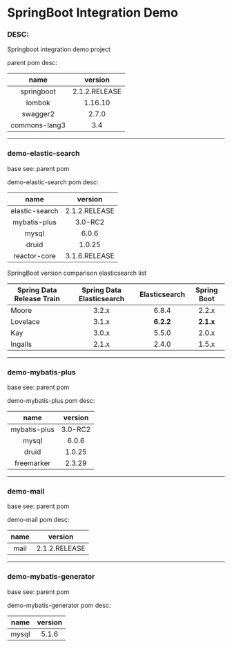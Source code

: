# SpringBoot Integration Demo


### DESC:
    
Springboot integration demo project

parent pom desc:

| name | version |
| :---: | :---: |
| springboot | 2.1.2.RELEASE |
| lombok | 1.16.10 |
| swagger2 | 2.7.0 |
| commons-lang3 | 3.4 |


---

### demo-elastic-search

base see: parent pom

demo-elastic-search pom desc:

| name | version |
| :---: | :---: |
| elastic-search | 2.1.2.RELEASE |
| mybatis-plus | 3.0-RC2 |
| mysql | 6.0.6 |
| druid | 1.0.25 |
| reactor-core | 3.1.6.RELEASE |
		 
SpringBoot version comparison elasticsearch list

| Spring Data Release Train | Spring Data Elasticsearch  |  Elasticsearch  | Spring Boot |
| --- | :---: | :---: | :---: |
| Moore | 3.2.x | 6.8.4 | 2.2.x |
| Lovelace | 3.1.x | **6.2.2** | **2.1.x** |
| Kay | 3.0.x | 5.5.0 | 2.0.x |
| Ingalls | 2.1.x | 2.4.0 | 1.5.x |


---

### demo-mybatis-plus

base see: parent pom

demo-mybatis-plus pom desc:

| name | version |
| :---: | :---: |
| mybatis-plus | 3.0-RC2 |
| mysql | 6.0.6 |
| druid | 1.0.25 |
| freemarker | 2.3.29 |


---

### demo-mail

base see: parent pom

demo-mail pom desc:

| name | version |
| :---: | :---: |
| mail | 2.1.2.RELEASE |
    

---

### demo-mybatis-generator

base see: parent pom

demo-mybatis-generator pom desc:

| name | version |
| :---: | :---: |
| mysql | 5.1.6 |


